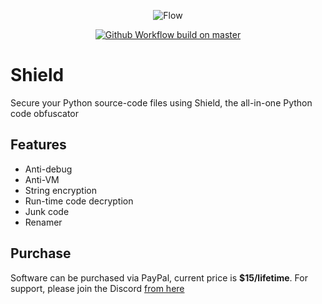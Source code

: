 <p align="center">
  <img src="https://imgur.com/5YQQqJe.png" alt="Flow" />
</p>
<p align="center">
  <a href="https://discord.gg/79RjTfpzcW" target="_blank">
    <img src="https://img.shields.io/badge/python-3.10-blue.svg" alt="Github Workflow build on master" />
  </a>

# Shield 
Secure your Python source-code files using Shield, the all-in-one Python code obfuscator
  
## Features
  - Anti-debug
  - Anti-VM
  - String encryption
  - Run-time code decryption
  - Junk code
  - Renamer
  
## Purchase 
Software can be purchased via PayPal, current price is **$15/lifetime**. For support, please join the Discord [from here](https://discord.gg/Ax6canQXjZ)
